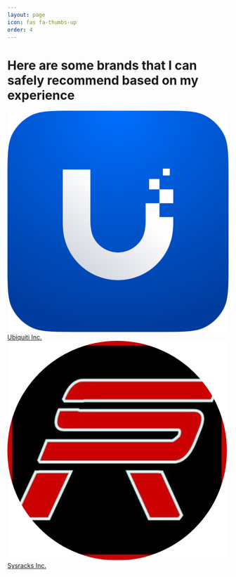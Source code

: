 ```yaml
---
layout: page
icon: fas fa-thumbs-up
order: 4
---
```

# Here are some brands that I can safely recommend based on my experience

<a href="https://www.ui.com/" class="brand-button" target="_blank">
  <img src="/assets/img/brand-icons/ubiquiti-logo.png" alt="Ubiquiti Logo">
  <span>Ubiquiti Inc.</span>
</a>

<a href="https://sysracks.com/" class="brand-button" target="_blank">
  <img src="/assets/img/brand-icons/sysracks-logo.png" alt="Sysracks Logo">
  <span>Sysracks Inc.</span>
</a>
